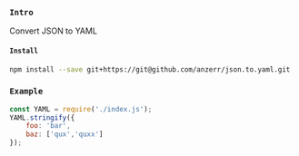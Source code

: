 
### `Intro`
Convert JSON to YAML

#### `Install`
``` bash
npm install --save git+https://git@github.com/anzerr/json.to.yaml.git
```

### `Example`
``` javascript
const YAML = require('./index.js');
YAML.stringify({
	foo: 'bar',
	baz: ['qux','quxx']
});
```